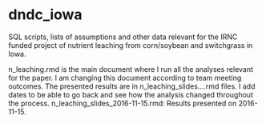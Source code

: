 # dndc_iowa
SQL scripts, lists of assumptions and other data relevant for the IRNC funded project of nutrient leaching from corn/soybean and switchgrass in Iowa.


n_leaching.rmd is the main document where I run all the analyses relevant for the paper. I am changing this document according to team meeting outcomes.
The presented results are in n_leaching_slides....rmd files. I add dates to be able to go back and see how the analysis changed throughout the process.
n_leaching_slides_2016-11-15.rmd: Results presented on 2016-11-15.

